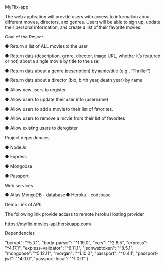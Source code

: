 MyFlix-app

The web application will provide users with access to information about
different movies, directors, and genres. Users will be able to sign up,
update their personal information, and create a list of their favorite
movies.

Goal of the Project

● Return a list of ALL movies to the user

● Return data (description, genre, director, image URL, whether it’s
featured or not) about a single movie by title to the user

● Return data about a genre (description) by name/title (e.g., “Thriller”)

● Return data about a director (bio, birth year, death year) by name

● Allow new users to register

● Allow users to update their user info (username)

● Allow users to add a movie to their list of favorites.

● Allow users to remove a movie from their list of favorites

● Allow existing users to deregister

Project dependencies

● NodeJs

● Express

● Mongoose

● Passport

Web services

● Atlas MongoDB - database
● Heroku - codebase

Demo Link of API:

The following link provide access to remote heroku Hosting provider

https://myflix-movies-api.herokuapp.com/

Dependencies:

"bcrypt": "^5.0.1",
    "body-parser": "^1.19.0",
    "cors": "^2.8.5",
    "express": "^4.17.1",
    "express-validator": "^6.11.1",
    "jsonwebtoken": "^8.5.1",
    "mongoose": "^5.12.11",
    "morgan": "^1.10.0",
    "passport": "^0.4.1",
    "passport-jwt": "^4.0.0",
    "passport-local": "^1.0.0"
  }